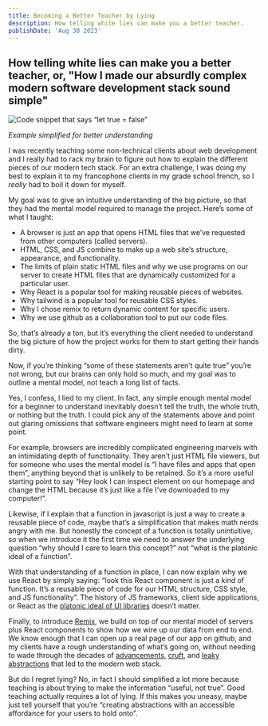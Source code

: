 ```yaml
---
title: Becoming a Better Teacher by Lying
description: How telling white lies can make you a better teacher.
publishDate: 'Aug 30 2023'
---
```


## How telling white lies can make you a better teacher, or, "How I made our absurdly complex modern software development stack sound simple"

![Code snippet that says “let true = false”](/lettruefalse.png)

_Example simplified for better understanding_

I was recently teaching some non-technical clients about web development and I really had to rack my brain to figure out how to explain the different pieces of our modern tech stack. For an extra challenge, I was doing my best to explain it to my francophone clients in my grade school french, so I _really_ had to boil it down for myself.

My goal was to give an intuitive understanding of the big picture, so that they had the mental model required to manage the project. Here’s some of what I taught:

- A browser is just an app that opens HTML files that we’ve requested from other computers (called servers).
- HTML, CSS, and JS combine to make up a web site’s structure, appearance, and functionality.
- The limits of plain static HTML files and why we use programs on our server to create HTML files that are dynamically customized for a particular user.
- Why React is a popular tool for making reusable pieces of websites.
- Why tailwind is a popular tool for reusable CSS styles.
- Why I chose remix to return dynamic content for specific users.
- Why we use github as a collaboration tool to put our code files.

So, that’s already a ton, but it’s everything the client needed to understand the big picture of how the project works for them to start getting their hands dirty.

Now, if you’re thinking “some of these statements aren’t quite true” you’re not wrong, but our brains can only hold so much, and my goal was to outline a mental model, not teach a long list of facts.

Yes, I confess, I lied to my client. In fact, any simple enough mental model for a beginner to understand inevitably doesn’t tell the truth, the whole truth, or nothing but the truth. I could pick any of the statements above and point out glaring omissions that software engineers might need to learn at some point.

For example, browsers are incredibly complicated engineering marvels with an intimidating depth of functionality. They aren’t just HTML file viewers, but for someone who uses the mental model is “I have files and apps that open them”, anything beyond that is unlikely to be retained. So it’s a more useful starting point to say “Hey look I can inspect element on our homepage and change the HTML because it’s just like a file I’ve downloaded to my computer!”.

Likewise, if I explain that a function in javascript is just a way to create a reusable piece of code, maybe that’s a simplification that makes math nerds angry with me. But honestly the concept of a function is totally unintuitive, so when we introduce it the first time we need to answer the underlying question “why should I care to learn this concept?” not “what is the platonic ideal of a function”.

With that understanding of a function in place, I can now explain why we use React by simply saying: “look this React component is just a kind of function. It’s a reusable piece of code for our HTML structure, CSS style, and JS functionality”. The history of JS frameworks, client side applications, or React as the [platonic ideal of UI libraries](https://rauchg.com/2015/pure-ui) doesn’t matter.

Finally, to introduce [Remix](https://remix.run/docs/en/main/pages/technical-explanation), we build on top of our mental model of servers plus React components to show how we wire up our data from end to end. We know enough that I can open up a real page of our app on github, and my clients have a rough understanding of what’s going on, without needing to wade through the decades of [advancements](https://en.wikipedia.org/wiki/ECMAScript_version_history), [cruft](https://www.oreilly.com/library/view/javascript-the-good/9780596517748/), and [leaky abstractions](https://www.joelonsoftware.com/2002/11/11/the-law-of-leaky-abstractions/) that led to the modern web stack.

But do I regret lying? No, in fact I should simplified a lot more because teaching is about trying to make the information “useful, not true”. Good teaching actually requires a lot of lying. If this makes you uneasy, maybe just tell yourself that you’re “creating abstractions with an accessible affordance for your users to hold onto”.
